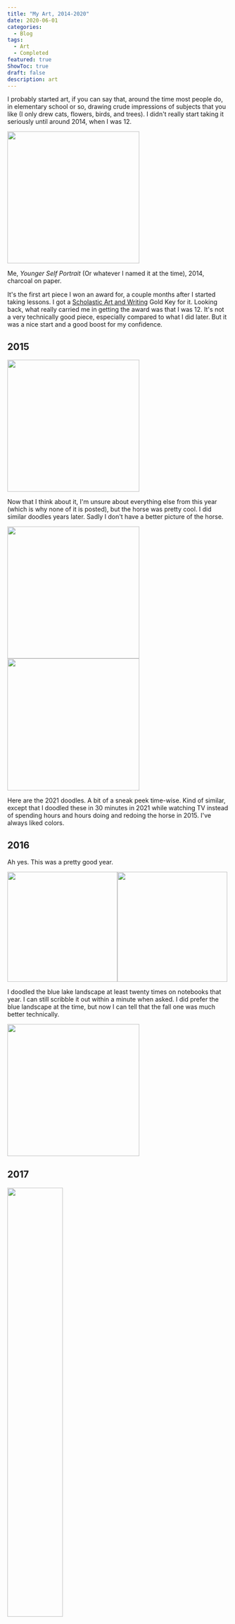 ```yaml
---
title: "My Art, 2014-2020"
date: 2020-06-01
categories: 
  - Blog
tags:
  - Art
  - Completed
featured: true
ShowToc: true
draft: false
description: art
---
```

I probably started art, if you can say that, around the time most people do, in elementary school or so, drawing crude impressions of subjects that you like (I only drew cats, flowers, birds, and trees). I didn't really start taking it seriously until around 2014, when I was 12. 

<img src ="2014_portrait.jpg" width = 300>

Me, <i>Younger Self Portrait</i> (Or whatever I named it at the time), 2014, charcoal on paper.


It's the first art piece I won an award for, a couple months 
after I started taking lessons. I got a [Scholastic Art and Writing](https://www.artandwriting.org/awards/recognition/) Gold Key for it. Looking back, what really carried me in getting the award was that I was 12. It's not a very technically good piece, especially compared to what I did later. But it was a nice start and a good boost for my confidence. 

## 2015
<img src ="2015_horse.JPG" height = 300>

Now that I think about it, I'm unsure about everything else from this year (which is why none of it is posted), but the horse was pretty cool. I did similar doodles years later. Sadly I don't have a better picture of the horse. 

<img src ="2021_goat.PNG" height = 300><img src ="2021_iguana.PNG" height = 300>

Here are the 2021 doodles. A bit of a sneak peek time-wise. Kind of similar, except that I doodled these in 30 minutes in 2021 while watching TV instead of spending hours and hours doing and redoing the horse in 2015. I've always liked colors. 

## 2016
Ah yes. This was a pretty good year. 

<img src ="2016_fall.jpg" height = 250><img src ="2016_lake.JPG" height = 250>

I doodled the blue lake landscape at least twenty times on notebooks that year. I can still scribble it out within a minute when asked. I did prefer the blue landscape at the time, but now I can tell that the fall one was much better technically. 


<img src ="2016_watch.jpg" height = 300>

## 2017

<img src ="2018_redraw.JPG" width = 50%>

Here's a redraw of a bird I drew before I started taking art lessons. Around 4 years apart. I'm pretty sure I did this because I saw some kind of Instagram/Twitter trend and I thought it was cool. Some improvement was done. 

## 2018

<img src ="2018_dogs.jpg" width = 50%>

Some copic marker drawings I did of my dog. 

<img src ="2018_classic.JPG" width = 90%>

This one was definitely my highest-invested drawing ever. That's why I've made it bigger than the other ones. I'm pretty sure that I did half of this during the week I was 'studying for finals'. Quite a contrast from my more stylized dog drawings right before this. 

Funnily enough, this is about when I started being interested in a STEM related career. I did too much math for this one drawing. 

## 2019
This is when I put together a portfolio for the sake of IB Art, and because I thought it might help me get into college. Northwestern didn't even let me submit an art portfolio. Granted, I also didn't think they would do anything other than reject me, so I was already aiming the portfolio at other places when I got that acceptance. 

WIP - There are a lot of pictures for me to post here and to explain. Lots of fun work. s

## 2020 and beyond

WIP - Have some stuff I'd like to put here but need to hunt pictures down
